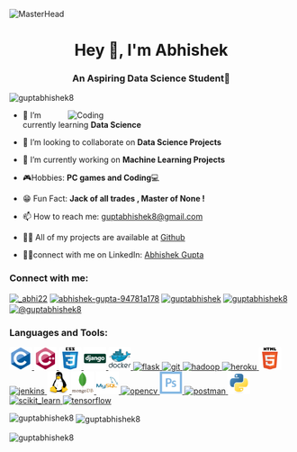 ![MasterHead](https://raw.githubusercontent.com/halfrost/halfrost/master/icons/header_.png
)
<h1 align="center">Hey 👋, I'm Abhishek</h1>
<h3 align="center">An Aspiring Data Science Student💪</h3>

<p align="left"> <img src="https://komarev.com/ghpvc/?username=guptabhishek8&label=Profile%20views&color=0e75b6&style=flat" alt="guptabhishek8" /> </p>

<img align="right" alt="Coding" width="400" src="https://img-s1.onedio.com/id-55f97356d613c108283d74eb/rev-0/w-900/h-643/f-gif/s-2399410a2e12b37cd1b5f0340364f47d32b31c91.gif" /> 


- 🌱 I’m currently learning **Data Science**

- 👯 I’m looking to collaborate on **Data Science Projects**

- 🔭 I’m currently working on **Machine Learning Projects**

- 🎮Hobbies: **PC games and Coding**💻

- 😁 Fun Fact: **Jack of all trades , Master of None !**

- 📫 How to reach me: guptabhishek8@gmail.com

- 👨‍💻 All of my projects are available at [Github](https://github.com/guptabhishek8)

- 🕵️‍♀️connect with me on LinkedIn: [Abhishek Gupta](https://www.linkedin.com/in/abhishek-gupta-94781a178/)

<h3 align="left">Connect with me:</h3>
<p align="left">
<a href="https://twitter.com/_abhi22" target="blank"><img align="center" src="https://raw.githubusercontent.com/rahuldkjain/github-profile-readme-generator/master/src/images/icons/Social/twitter.svg" alt="_abhi22" height="30" width="40" /></a>
<a href="https://linkedin.com/in/abhishek-gupta-94781a178" target="blank"><img align="center" src="https://raw.githubusercontent.com/rahuldkjain/github-profile-readme-generator/master/src/images/icons/Social/linked-in-alt.svg" alt="abhishek-gupta-94781a178" height="30" width="40" /></a>
<a href="https://kaggle.com/guptabhishek" target="blank"><img align="center" src="https://raw.githubusercontent.com/rahuldkjain/github-profile-readme-generator/master/src/images/icons/Social/kaggle.svg" alt="guptabhishek" height="30" width="40" /></a>
<a href="https://instagram.com/guptabhishek8" target="blank"><img align="center" src="https://raw.githubusercontent.com/rahuldkjain/github-profile-readme-generator/master/src/images/icons/Social/instagram.svg" alt="guptabhishek8" height="30" width="40" /></a>
<a href="https://medium.com/@guptabhishek8" target="blank"><img align="center" src="https://raw.githubusercontent.com/rahuldkjain/github-profile-readme-generator/master/src/images/icons/Social/medium.svg" alt="@guptabhishek8" height="30" width="40" /></a>
</p>

<h3 align="left">Languages and Tools:</h3>
<p align="left"> <a href="https://www.cprogramming.com/" target="_blank"> <img src="https://raw.githubusercontent.com/devicons/devicon/master/icons/c/c-original.svg" alt="c" width="40" height="40"/> </a> <a href="https://www.w3schools.com/cpp/" target="_blank"> <img src="https://raw.githubusercontent.com/devicons/devicon/master/icons/cplusplus/cplusplus-original.svg" alt="cplusplus" width="40" height="40"/> </a> <a href="https://www.w3schools.com/css/" target="_blank"> <img src="https://raw.githubusercontent.com/devicons/devicon/master/icons/css3/css3-original-wordmark.svg" alt="css3" width="40" height="40"/> </a> <a href="https://www.djangoproject.com/" target="_blank"> <img src="https://raw.githubusercontent.com/devicons/devicon/master/icons/django/django-original.svg" alt="django" width="40" height="40"/> </a> <a href="https://www.docker.com/" target="_blank"> <img src="https://raw.githubusercontent.com/devicons/devicon/master/icons/docker/docker-original-wordmark.svg" alt="docker" width="40" height="40"/> </a> <a href="https://flask.palletsprojects.com/" target="_blank"> <img src="https://www.vectorlogo.zone/logos/pocoo_flask/pocoo_flask-icon.svg" alt="flask" width="40" height="40"/> </a> <a href="https://git-scm.com/" target="_blank"> <img src="https://www.vectorlogo.zone/logos/git-scm/git-scm-icon.svg" alt="git" width="40" height="40"/> </a> <a href="https://hadoop.apache.org/" target="_blank"> <img src="https://www.vectorlogo.zone/logos/apache_hadoop/apache_hadoop-icon.svg" alt="hadoop" width="40" height="40"/> </a> <a href="https://heroku.com" target="_blank"> <img src="https://www.vectorlogo.zone/logos/heroku/heroku-icon.svg" alt="heroku" width="40" height="40"/> </a> <a href="https://www.w3.org/html/" target="_blank"> <img src="https://raw.githubusercontent.com/devicons/devicon/master/icons/html5/html5-original-wordmark.svg" alt="html5" width="40" height="40"/> </a> <a href="https://www.jenkins.io" target="_blank"> <img src="https://www.vectorlogo.zone/logos/jenkins/jenkins-icon.svg" alt="jenkins" width="40" height="40"/> </a> <a href="https://www.linux.org/" target="_blank"> <img src="https://raw.githubusercontent.com/devicons/devicon/master/icons/linux/linux-original.svg" alt="linux" width="40" height="40"/> </a> <a href="https://www.mongodb.com/" target="_blank"> <img src="https://raw.githubusercontent.com/devicons/devicon/master/icons/mongodb/mongodb-original-wordmark.svg" alt="mongodb" width="40" height="40"/> </a> <a href="https://www.mysql.com/" target="_blank"> <img src="https://raw.githubusercontent.com/devicons/devicon/master/icons/mysql/mysql-original-wordmark.svg" alt="mysql" width="40" height="40"/> </a> <a href="https://opencv.org/" target="_blank"> <img src="https://www.vectorlogo.zone/logos/opencv/opencv-icon.svg" alt="opencv" width="40" height="40"/> </a> <a href="https://www.photoshop.com/en" target="_blank"> <img src="https://raw.githubusercontent.com/devicons/devicon/master/icons/photoshop/photoshop-line.svg" alt="photoshop" width="40" height="40"/> </a> <a href="https://postman.com" target="_blank"> <img src="https://www.vectorlogo.zone/logos/getpostman/getpostman-icon.svg" alt="postman" width="40" height="40"/> </a> <a href="https://www.python.org" target="_blank"> <img src="https://raw.githubusercontent.com/devicons/devicon/master/icons/python/python-original.svg" alt="python" width="40" height="40"/> </a> <a href="https://scikit-learn.org/" target="_blank"> <img src="https://upload.wikimedia.org/wikipedia/commons/0/05/Scikit_learn_logo_small.svg" alt="scikit_learn" width="40" height="40"/> </a> <a href="https://www.tensorflow.org" target="_blank"> <img src="https://www.vectorlogo.zone/logos/tensorflow/tensorflow-icon.svg" alt="tensorflow" width="40" height="40"/> </a> </p>

<p><img align="left" src="https://github-readme-stats.vercel.app/api/top-langs?username=guptabhishek8&show_icons=true&locale=en&layout=compact" alt="guptabhishek8" /></p>

<p>&nbsp;<img align="center" src="https://github-readme-stats.vercel.app/api?username=guptabhishek8&show_icons=true&locale=en" alt="guptabhishek8" /></p>

<p><img align="center" src="https://github-readme-streak-stats.herokuapp.com/?user=guptabhishek8&" alt="guptabhishek8" /></p>

